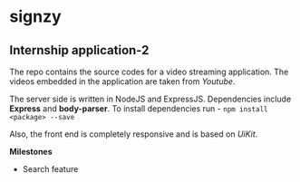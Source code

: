 # signzy

## Internship application-2


The repo contains the source codes for a video streaming application. The videos embedded in the application are taken from _Youtube_.

The server side is written in NodeJS and ExpressJS. Dependencies include **Express** and **body-parser**. To install dependencies run - 
 `npm install <package> --save` 


Also, the front end is completely responsive and is based on _UiKit_.

**Milestones**

* Search feature
